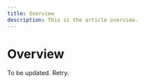 ```yaml
---
title: Overview
description: This is the article overview.
---
```


# Overview

To be updated. Retry.
